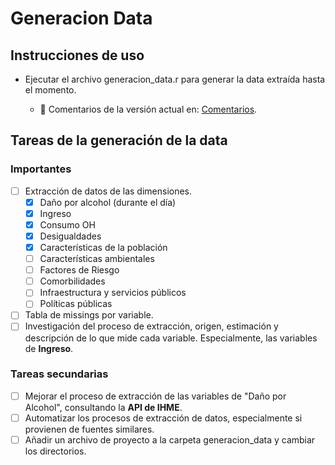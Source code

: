 
# Generacion Data

## Instrucciones de uso

- Ejecutar el archivo generacion_data.r para generar la data extraída hasta el momento.

  - 🎯 Comentarios de la versión actual en: [Comentarios](Comentarios.md). 

## Tareas de la generación de la data

### Importantes

- [ ] Extracción de datos de las dimensiones.
  - [x] Daño por alcohol (durante el día)
  - [x] Ingreso
  - [x] Consumo OH
  - [x] Desigualdades
  - [x] Características de la población
  - [ ] Características ambientales
  - [ ] Factores de Riesgo
  - [ ] Comorbilidades
  - [ ] Infraestructura y servicios públicos
  - [ ] Políticas públicas
- [ ] Tabla de missings por variable.
- [ ] Investigación del proceso de extracción, origen, estimación y descripción de lo que mide cada variable. Especialmente, las variables de **Ingreso**.

### Tareas secundarias

- [ ] Mejorar el proceso de extracción de las variables de "Daño por Alcohol", consultando la **API de IHME**.
- [ ] Automatizar los procesos de extracción de datos, especialmente si provienen de fuentes similares.
- [ ] Añadir un archivo de proyecto a la carpeta generacion_data y cambiar los directorios.
